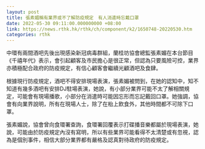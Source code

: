 ```yaml
---
layout: post
title: 張素媚稱有業界或不了解防疫規定　有人消遣時忘戴口罩
date: 2022-05-30 09:11:00.000000000 +08:00
link: https://news.rthk.hk/rthk/ch/component/k2/1650748-20220530.htm
categories: rthk
---
```


中環有兩間酒吧先後出現感染新冠病毒群組，蘭桂坊協會總監張素媚在本台節目《千禧年代》表示，會引起顧客及市民擔心是很正常，但認為只要風險可控，業界亦積極配合政府的防疫規定，有信心顧客會繼續光顧酒吧及食肆。

根據現行防疫規定，酒吧不得安排現場表演，張素媚被問到，在她的認知中，知不知道有幾多酒吧有安排DJ駐場表演，她說，有小部分業界可能不太了解相關規定，可能會有現場播歌，小部分在消遣時可能因忘形而忘記戴回口罩。她強調，協會有向業界說明，所有在現場人士，除了在枱上飲食外，其他時間都不可除下口罩。

張素媚說，協會曾向食環署查詢，食環署回覆表示打碟播音樂都屬於現場表演，她說，可能由於防疫規定內沒有寫明，所以有些業界可能看得不太清楚或有忽視，認為是個別事件，相信大部分業界都有嚴格及認真對待政府的防疫規定。
